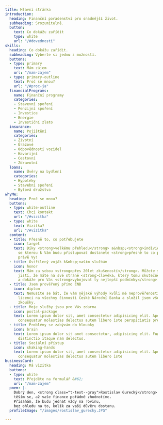 ```yaml
---
title: Hlavní stránka
introduction:
  heading: Finanční poradenství pro snadnější život.
  subheading: Srozumitelně.
  button:
    text: Co dokážu zařídit
    type: white
    url: "/#dovednosti"
skills:
  heading: Co dokážu zařídit.
  subheading: Vyberte si jednu z možností.
  buttons:
  - type: primary
    text: Mám zájem
    url: "/mam-zajem"
  - type: primary-outline
    text: Proč se mnou?
    url: "/#proc-ja"
  financialPrograms:
    name: Finanční programy
    categories:
    - Stavevní spoření
    - Penzijní spoření
    - Investice
    - Energie
    - Investiční zlato
  insurance:
    name: Pojištění
    categories:
    - Životní
    - Úrazové
    - Odpovědnosti vozidel
    - Havarijní
    - Cestovní
    - Zdravotní
  loans:
    name: Úvěry na bydlení
    categories:
    - Hypotéky
    - Stavební spoření
    - Bytová družstva
whyMe:
  heading: Proč se mnou?
  buttons:
  - type: white-outline
    text: Chci kontakt
    url: "/#vizitka"
  - type: white
    text: Vizitka?
    url: "/#vizitka"
  content:
  - title: Přesně to, co potřebujete
    icon: target
    text: Díky <strong>velkému přehledu</strong> a&nbsp;<strong>individualitě</strong>
      se kterou k Vám budu přistupovat dostanete <strong>přesně to co potřebujete</strong>
      právě Vy!
  - title: Ostřílený voják k&nbsp;vašim službám
    icon: honor
    text: Mám za sebou <strong>přes 20let zkušeností</strong>. Můžete si tedy být
      jistí, že máte na své straně <strong>člověka, který tomu skutečně rozumí</strong>
      a dokáže pro Vás <strong>vybojovat ty nejlepší podmínky</strong>.
  - title: Jsem prověřený přímo ČNB
    icon: diplom
    text: Nemusíte se bát, že vám nějaké výhody kvůli mé neprověřenosti uniknou. Mám
      licenci na všechny činnosti České Národní Banka a složil jsem všechny jejich
      zkoušky.
  - title: Moje služby jsou pro Vás zdarma
    icon: postal-package
    text: Lorem ipsum dolor sit, amet consectetur adipisicing elit. Aperiam, placeat
      consequatur molestias delectus autem libero iste perspiciatis provident.
  - title: Problémy se zabývám do hloubky
    icon: brain
    text: Lorem ipsum dolor sit amet consectetur, adipisicing elit. Fugiat rem similique
      distinctio itaque nam delectus.
  - title: Sociální přístup
    icon: shaking-hands
    text: Lorem ipsum dolor sit, amet consectetur adipisicing elit. Aperiam, placeat
      consequatur molestias delectus autem libero iste
businessCard:
  heading: Má vizitka
  buttons:
  - type: white
    text: Přejděte na formulář &#62;
    url: "/mam-zajem"
  poem: |-
    Dobrý den, <strong class="t-text--gray">Rostislav Gurecký</strong> jméno mé,
    těším se, až vaše finance pořádně zhodnotíme.
    Přísahám, že budu jednat vždy na rovinu,
    bez ohledu na to, kolik za vaši důvěru dostanu.
  profileImage: "/images/rostislav_gurecky.JPG"

---
```

